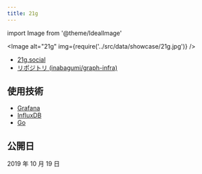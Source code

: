```yaml
---
title: 21g
---
```


import Image from '@theme/IdealImage'

<Image alt="21g" img={require('../src/data/showcase/21g.jpg')} />

- [21g.social](https://21g.social/)
- [リポジトリ (inabagumi/graph-infra)](https://github.com/inabagumi/graph-infra)

## 使用技術

- [Grafana](https://grafana.com/)
- [InfluxDB](https://www.influxdata.com/)
- [Go](https://golang.org/)

## 公開日

2019 年 10 月 19 日
